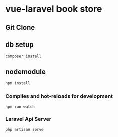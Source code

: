 # vue-laravel book store

## Git Clone
## db setup
```
composer install
```
## nodemodule
```
npm install
```

### Compiles and hot-reloads for development
```
npm run watch
```
### Laravel Api Server
```
php artisan serve
```

